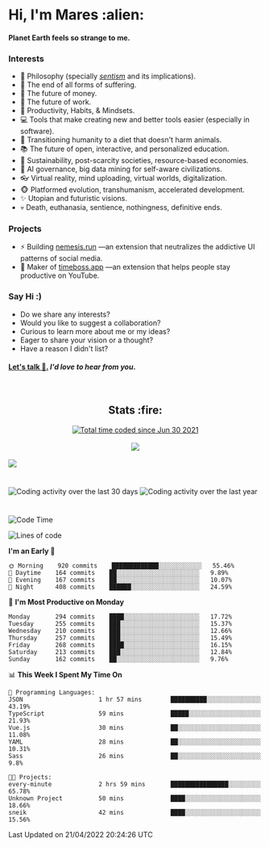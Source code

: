 <h1>Hi, I'm Mares :alien:</h1>

#### Planet Earth feels so strange to me.

### **Interests**

- 🌊 Philosophy (specially [_sentism_][sentismmedium] and its implications).
- 🎯 The end of all forms of suffering.
- 💸 The future of money.
- 💼 The future of work.
- 🧠 Productivity, Habits, & Mindsets.
- 💻 Tools that make creating new and better tools easier (especially in software).
- 🥗 Transitioning humanity to a diet that doesn't harm animals.
- 📚 The future of open, interactive, and personalized education.
- 🌱 Sustainability, post-scarcity societies, resource-based economies.
- 🤖 AI governance, big data mining for self-aware civilizations.
- 👓 Virtual reality, mind uploading, virtual worlds, digitalization.
- 🐵 Platformed evolution, transhumanism, accelerated development.
- ✨ Utopian and futuristic visions.
- 💀 Death, euthanasia, sentience, nothingness, definitive ends.


### **Projects**

- ⚡ Building [nemesis.run](https://nemesis.run) —an extension that neutralizes the addictive UI patterns of social media.
- 💎 Maker of [timeboss.app](https://timeboss.app) —an extension that helps people stay productive on YouTube.


### **Say Hi :)**

- Do we share any interests?
- Would you like to suggest a collaboration?
- Curious to learn more about me or my ideas?
- Eager to share your vision or a thought?
- Have a reason I didn't list?

#### [Let's talk :wave:.](mailto:mareszhar@gmail.com) _I'd love to hear from you_.

[sentismmedium]: https://medium.com/@mareszhar/born-a-prisoner-a-reflection-about-life-its-struggles-and-a-plan-to-escape-d8566ce9b026

<br>

<h2 align="center">Stats :fire:</h2>

<div align="center">
  <a href="https://wakatime.com/@cfdc0e0d-4860-4b62-9ff0-cb659185525e">
    <img src="https://wakatime.com/badge/user/cfdc0e0d-4860-4b62-9ff0-cb659185525e.svg" alt="Total time coded since Jun 30 2021" />
  </a>
</div>

<br>

<!-- 
Add or remove this: 
&dates=B1AAB3FF 
...or this...
&date_format=M%20j%5B%2C%20Y%5D
from the *streak stats URL below* if they get bugged and aren't updating: 
-->

<div align="center">
  <img src="https://github-readme-streak-stats.herokuapp.com?user=mareszhar&theme=black-ice&hide_border=true&stroke=FFFFFF15&ring=DF8FFE&fire=DF8FFE&currStreakLabel=DF8FFE&background=1A232A&currStreakNum=86FFAB&dates=B1AAB3FF&date_format=M%20j%5B%2C%20Y%5D">
</div>

<br>

<img src="https://activity-graph.herokuapp.com/graph?username=mareszhar&theme=nord&bg_color=00000000&color=979797&line=DF8FFE&point=00000000&area=true&hide_border=true">

<br>

<h1></h1>

<img src="https://wakatime.com/share/@mares/5df0ff02-9c79-41b4-b540-51dc9c65a57b.svg" alt="Coding activity over the last 30 days" />
<img src="https://wakatime.com/share/@mares/ea89ba71-f374-40af-930c-e0655909fe37.svg" alt="Coding activity over the last year" />

<h1></h1>

<!--START_SECTION:waka-->
![Code Time](http://img.shields.io/badge/Code%20Time-515%20hrs%2048%20mins-blue)

![Lines of code](https://img.shields.io/badge/From%20Hello%20World%20I%27ve%20Written-132%20Thousand%20lines%20of%20code-blue)

**I'm an Early 🐤** 

```text
🌞 Morning    920 commits    █████████████░░░░░░░░░░░░   55.46% 
🌆 Daytime    164 commits    ██░░░░░░░░░░░░░░░░░░░░░░░   9.89% 
🌃 Evening    167 commits    ██░░░░░░░░░░░░░░░░░░░░░░░   10.07% 
🌙 Night      408 commits    ██████░░░░░░░░░░░░░░░░░░░   24.59%

```
📅 **I'm Most Productive on Monday** 

```text
Monday       294 commits    ████░░░░░░░░░░░░░░░░░░░░░   17.72% 
Tuesday      255 commits    ███░░░░░░░░░░░░░░░░░░░░░░   15.37% 
Wednesday    210 commits    ███░░░░░░░░░░░░░░░░░░░░░░   12.66% 
Thursday     257 commits    ███░░░░░░░░░░░░░░░░░░░░░░   15.49% 
Friday       268 commits    ████░░░░░░░░░░░░░░░░░░░░░   16.15% 
Saturday     213 commits    ███░░░░░░░░░░░░░░░░░░░░░░   12.84% 
Sunday       162 commits    ██░░░░░░░░░░░░░░░░░░░░░░░   9.76%

```


📊 **This Week I Spent My Time On** 

```text
💬 Programming Languages: 
JSON                     1 hr 57 mins        ██████████░░░░░░░░░░░░░░░   43.19% 
TypeScript               59 mins             █████░░░░░░░░░░░░░░░░░░░░   21.93% 
Vue.js                   30 mins             ██░░░░░░░░░░░░░░░░░░░░░░░   11.08% 
YAML                     28 mins             ██░░░░░░░░░░░░░░░░░░░░░░░   10.31% 
Sass                     26 mins             ██░░░░░░░░░░░░░░░░░░░░░░░   9.8%

🐱‍💻 Projects: 
every-minute             2 hrs 59 mins       ████████████████░░░░░░░░░   65.78% 
Unknown Project          50 mins             ████░░░░░░░░░░░░░░░░░░░░░   18.66% 
sneik                    42 mins             ████░░░░░░░░░░░░░░░░░░░░░   15.56%

```


 Last Updated on 21/04/2022 20:24:26 UTC
<!--END_SECTION:waka-->
